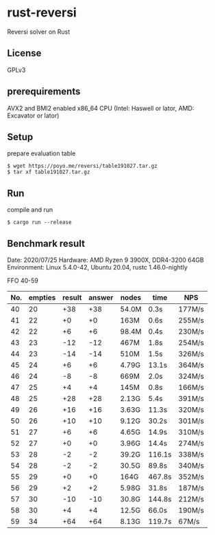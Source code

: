 # rust-reversi
Reversi solver on Rust

## License

GPLv3

## prerequirements

AVX2 and BMI2 enabled x86\_64 CPU (Intel: Haswell or lator, AMD: Excavator or lator)

## Setup

prepare evaluation table

```Shell
$ wget https://poyo.me/reversi/table191027.tar.gz
$ tar xf table191027.tar.gz
```

## Run

compile and run

```Shell
$ cargo run --release
```

## Benchmark result

Date: 2020/07/25
Hardware: AMD Ryzen 9 3900X, DDR4-3200 64GB
Environment: Linux 5.4.0-42, Ubuntu 20.04, rustc 1.46.0-nightly

FFO 40-59

|No.|empties|result|answer|nodes|time|NPS|
|----|----|----|----|----|----|----|
|40|20|+38|+38|54.0M|   0.3s|177M/s|
|41|22| +0| +0| 163M|   0.6s|255M/s|
|42|22| +6| +6|98.4M|   0.4s|230M/s|
|43|23|-12|-12| 467M|   1.8s|254M/s|
|44|23|-14|-14| 510M|   1.5s|326M/s|
|45|24| +6| +6|4.79G|  13.1s|364M/s|
|46|24| -8| -8| 669M|   2.0s|324M/s|
|47|25| +4| +4| 145M|   0.8s|166M/s|
|48|25|+28|+28|2.13G|   5.4s|391M/s|
|49|26|+16|+16|3.63G|  11.3s|320M/s|
|50|26|+10|+10|9.12G|  30.2s|301M/s|
|51|27| +6| +6|4.65G|  14.9s|310M/s|
|52|27| +0| +0|3.96G|  14.4s|274M/s|
|53|28| -2| -2|39.2G| 116.1s|338M/s|
|54|28| -2| -2|30.5G|  89.8s|340M/s|
|55|29| +0| +0| 164G| 467.8s|352M/s|
|56|29| +2| +2|5.98G|  31.8s|187M/s|
|57|30|-10|-10|30.8G| 144.8s|212M/s|
|58|30| +4| +4|12.5G|  66.0s|190M/s|
|59|34|+64|+64|8.13G| 119.7s|67M/s|

